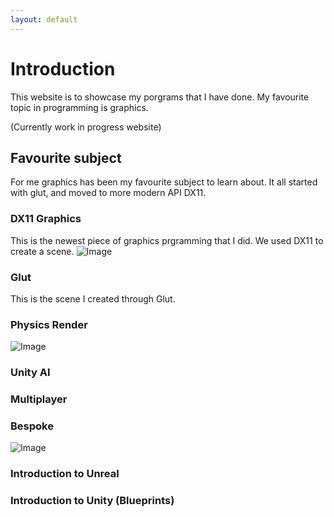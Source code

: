 ```yaml
---
layout: default
---
```


# Introduction
This website is to showcase my porgrams that I have done. My favourite topic in programming is graphics.

(Currently work in progress website)

## Favourite subject
For me graphics has been my favourite subject to learn about. It all started with glut, and moved to more modern API DX11.

### DX11 Graphics 
This is the newest piece of graphics prgramming that I did. We used DX11 to create a scene.
![Image](https://github.com/user-attachments/assets/b0019e32-9e9c-4b87-9c6b-6eeac1c4e1c9)

### Glut
This is the scene I created through Glut.

### Physics Render

![Image](https://github.com/user-attachments/assets/22a6360d-def4-4cd1-b4e6-82091304679b)

### Unity AI

### Multiplayer

### Bespoke
![Image](https://github.com/user-attachments/assets/c7da46fa-47af-4207-96be-c3dc089c7628)

### Introduction to Unreal

### Introduction to Unity (Blueprints)
